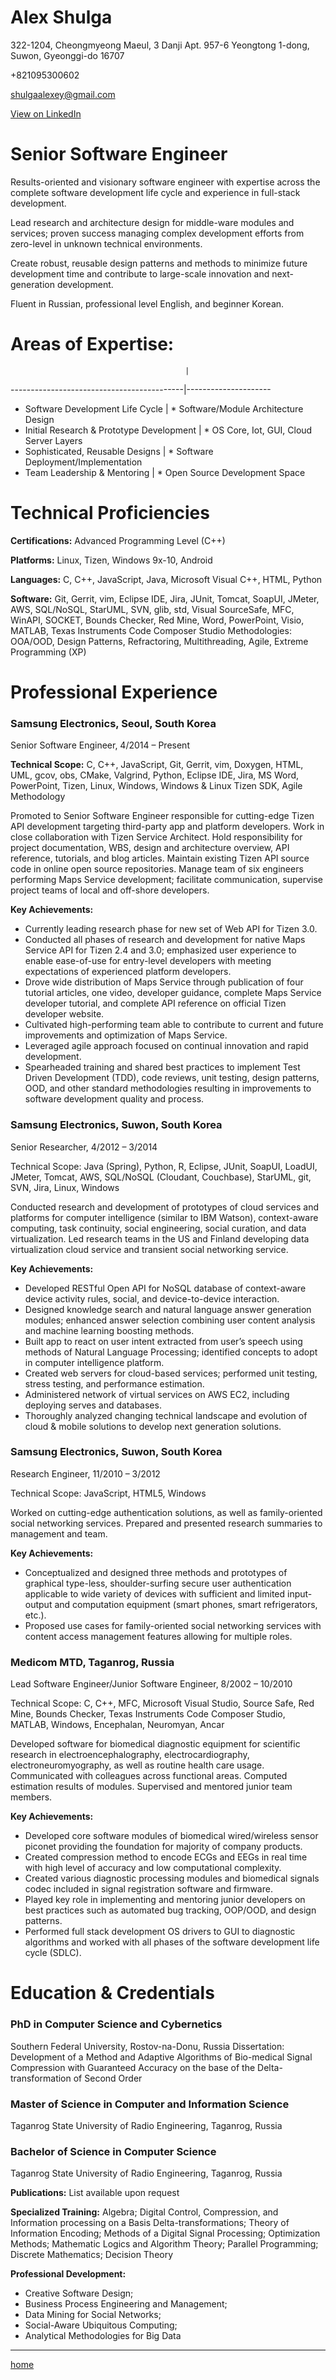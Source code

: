 **Alex Shulga**
==============


322-1204, Cheongmyeong Maeul, 3 Danji Apt. 957-6 Yeongtong 1-dong, Suwon, Gyeonggi-do 16707

+821095300602


[shulgaalexey@gmail.com](mailto:shulgaalexey@gmail.com)

[View on LinkedIn](https://www.linkedin.com/in/alexey-shulga-a8678443/)



Senior Software Engineer
============================

Results-oriented and visionary software engineer with expertise across the complete software development life cycle and experience in full-stack development.

Lead research and architecture design for middle-ware modules and services; proven success managing complex development efforts from zero-level in unknown technical environments. 

Create robust, reusable design patterns and methods to minimize future development time and contribute to large-scale innovation and next-generation development.

Fluent in Russian, professional level English, and beginner Korean.



Areas of Expertise:
===================

                                           |
-------------------------------------------|---------------------
* Software Development Life Cycle          | * Software/Module Architecture Design
* Initial Research & Prototype Development | * OS Core, Iot, GUI, Cloud Server Layers
* Sophisticated, Reusable Designs          | * Software Deployment/Implementation
* Team Leadership & Mentoring              | * Open Source Development Space



Technical Proficiencies
=======================



**Certifications:**
Advanced Programming Level (C++)

**Platforms:**
Linux, Tizen, Windows 9x-10, Android

**Languages:**
C, C++, JavaScript, Java, Microsoft Visual C++, HTML, Python

**Software:**
Git, Gerrit, vim, Eclipse IDE, Jira, JUnit, Tomcat, SoapUI, JMeter, AWS, SQL/NoSQL, StarUML, SVN, glib, std, Visual SourceSafe, MFC, WinAPI, SOCKET, Bounds Checker, Red Mine, Word, PowerPoint, Visio, MATLAB, Texas Instruments Code Composer Studio
Methodologies:
OOA/OOD, Design Patterns, Refractoring, Multithreading, Agile, Extreme Programming (XP)



Professional Experience
=======================



### **Samsung Electronics, Seoul, South Korea**

Senior Software Engineer, 4/2014 – Present

**Technical Scope:** C, C++, JavaScript, Git, Gerrit, vim, Doxygen, HTML, UML, gcov, obs, CMake, Valgrind, Python, Eclipse IDE, Jira, MS Word, PowerPoint, Tizen, Linux, Windows, Windows & Linux Tizen SDK, Agile Methodology

Promoted to Senior Software Engineer responsible for cutting-edge Tizen API development targeting third-party app and platform developers. Work in close collaboration with Tizen Service Architect. Hold responsibility for project documentation, WBS, design and architecture overview, API reference, tutorials, and blog articles. Maintain existing Tizen API source code in online open source repositories. Manage team of six engineers performing Maps Service development; facilitate communication, supervise project teams of local and off-shore developers.

**Key Achievements:**
 - Currently leading research phase for new set of Web API for Tizen 3.0.
 - Conducted all phases of research and development for native Maps Service API for Tizen 2.4 and 3.0; emphasized user experience to enable ease-of-use for entry-level developers with meeting expectations of experienced platform developers.
 - Drove wide distribution of Maps Service through publication of four tutorial articles, one video, developer guidance, complete Maps Service developer tutorial, and complete API reference on official Tizen developer website.
 - Cultivated high-performing team able to contribute to current and future improvements and optimization of Maps Service.
 - Leveraged agile approach focused on continual innovation and rapid development.
 - Spearheaded training and shared best practices to implement Test Driven Development (TDD), code reviews, unit testing, design patterns, OOD, and other standard methodologies resulting in improvements to software development quality and process.



### **Samsung Electronics, Suwon, South Korea**

Senior Researcher, 4/2012 – 3/2014

Technical Scope: Java (Spring), Python, R, Eclipse, JUnit, SoapUI, LoadUI, JMeter, Tomcat, AWS, SQL/NoSQL (Cloudant, Couchbase), StarUML, git, SVN, Jira, Linux, Windows

Conducted research and development of prototypes of cloud services and platforms for computer intelligence (similar to IBM Watson), context-aware computing, task continuity, social engineering, social curation, and data virtualization. Led research teams in the US and Finland developing data virtualization cloud service and transient social networking service.

**Key Achievements:**
 - Developed RESTful Open API for NoSQL database of context-aware device activity rules, social, and device-to-device interaction.
 - Designed knowledge search and natural language answer generation modules; enhanced answer selection combining user content analysis and machine learning boosting methods.
 - Built app to react on user intent extracted from user’s speech using methods of Natural Language Processing; identified concepts to adopt in computer intelligence platform.
 - Created web servers for cloud-based services; performed unit testing, stress testing, and performance estimation.
 - Administered network of virtual services on AWS EC2, including deploying serves and databases.
 - Thoroughly analyzed changing technical landscape and evolution of cloud & mobile solutions to develop next generation solutions.


### **Samsung Electronics, Suwon, South Korea**

Research Engineer, 11/2010 – 3/2012

Technical Scope: JavaScript, HTML5, Windows

Worked on cutting-edge authentication solutions, as well as family-oriented social networking services. Prepared and presented research summaries to management and team.

**Key Achievements:**
 - Conceptualized and designed three methods and prototypes of graphical type-less, shoulder-surfing secure user authentication applicable to wide variety of devices with sufficient and limited input-output and computation equipment (smart phones, smart refrigerators, etc.).
 - Proposed use cases for family-oriented social networking services with content access management features allowing for multiple roles.


### **Medicom MTD, Taganrog, Russia**
Lead Software Engineer/Junior Software Engineer, 8/2002 – 10/2010

Technical Scope: C, C++, MFC, Microsoft Visual Studio, Source Safe, Red Mine, Bounds Checker, Texas Instruments Code Composer Studio, MATLAB, Windows, Encephalan, Neuromyan, Ancar

Developed software for biomedical diagnostic equipment for scientific research in electroencephalography, electrocardiography, electroneuromyography, as well as routine health care usage. Communicated with colleagues across functional areas. Computed estimation results of modules. Supervised and mentored junior team members.

**Key Achievements:**

 - Developed core software modules of biomedical wired/wireless sensor piconet providing the foundation for majority of company products.
 - Created compression method to encode ECGs and EEGs in real time with high level of accuracy and low computational complexity.
 - Created various diagnostic processing modules and biomedical signals codec included in signal registration software and firmware.
 - Played key role in implementing and mentoring junior developers on best practices such as automated bug tracking, OOP/OOD, and design patterns.
 - Performed full stack development OS drivers to GUI to diagnostic algorithms and worked with all phases of the software development life cycle (SDLC).



Education & Credentials
=======================



### **PhD in Computer Science and Cybernetics**

Southern Federal University, Rostov-na-Donu, Russia
Dissertation: Development of a Method and Adaptive Algorithms of Bio-medical Signal Compression with Guaranteed Accuracy on the base of the Delta-transformation of Second Order


### **Master of Science in Computer and Information Science**

Taganrog State University of Radio Engineering, Taganrog, Russia


### **Bachelor of Science in Computer Science**

Taganrog State University of Radio Engineering, Taganrog, Russia


**Publications:** List available upon request


**Specialized Training:** Algebra; Digital Control, Compression, and Information processing on a Basis Delta-transformations; Theory of Information Encoding; Methods of a Digital Signal Processing; Optimization Methods; Mathematic Logics and Algorithm Theory; Parallel Programming; Discrete Mathematics; Decision Theory


**Professional Development:**
 - Creative Software Design;
 - Business Process Engineering and Management;
 - Data Mining for Social Networks;
 - Social-Aware Ubiquitous Computing;
 - Analytical Methodologies for Big Data


-----------

[home](https://shulgaalexey.github.io/)
